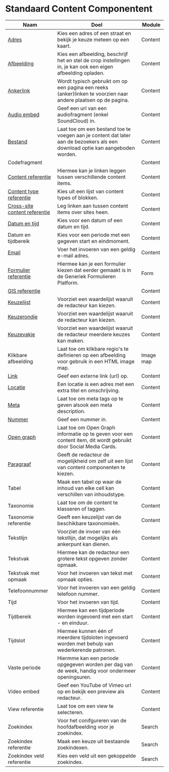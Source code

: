 # Standaard Content Componentent

| Naam                                                                               | Doel                                                                                                                          | Module    |
|------------------------------------------------------------------------------------|-------------------------------------------------------------------------------------------------------------------------------|-----------|
| [Adres](/redactie/content/inrichten-cc-adres.md)                                          | Kies een adres of een straat en bekijk je keuze meteen op een kaart.                                                          | Content   |
| [Afbeelding](/redactie/content/inrichten-cc-afbeelding.md)                                | Kies een afbeelding, beschrijf het en stel de crop instellingen in, je kan ook een eigen afbeelding opladen.                  | Content   |
| [Ankerlink](/redactie/content/inrichten-cc-ankerlink.md)                                  | Wordt typisch gebruikt om op een pagina een reeks (anker)linken te voorzien naar andere plaatsen op de pagina.                | Content   |
| [Audio embed](/redactie/content/inrichten-cc-audio-embed.md)                              | Geef een url van een audiofragment (enkel SoundCloud) in.                                                                     | Content   |
| [Bestand](/redactie/content/inrichten-cc-bestand.md)                                      | Laat toe om een bestand toe te voegen aan je content dat later aan de bezoekers als een download optie kan aangeboden worden. | Content   |
| Codefragment                                                                       |                                                                                                                               | Content   |
| [Content referentie](/redactie/content/inrichten-cc-content-ref.md)                       | Hiermee kan je linken leggen tussen verschillende content items.                                                              | Content   |
| [Content type referentie](/redactie/content/inrichten-cc-content-type-ref.md)             | Kies uit een lijst van content types of blokken.                                                                              | Content   |
| [Cross-site content referentie](/redactie/content/inrichten-cc-cross-site-content-ref.md) | Leg linken aan tussen content items over sites heen.                                                                          | Content   |
| [Datum en tijd](/redactie/content/inrichten-cc-datum-en-tijd.md)                          | Kies voor een datum of een datum en tijd.                                                                                     | Content   |
| Datum en tijdbereik                                                                | Kies voor een periode met een gegeven start en eindmoment.                                                                    | Content   |
| [Email](/redactie/content/inrichten-cc-email.md)                                           | Voer het invoeren van een geldig e-mail adres.                                                                                | Content   |
| [Formulier referentie](/redactie/content/inrichten-cc-formulier-referentie.md)          | Hiermee kan je een formulier kiezen dat eerder gemaakt is in de Generiek Formulieren Platform.                                | Form      |
| [GIS referentie](/redactie/content/inrichten-cc-gis-referentie.md)                                                                      |                                                                                                                               | Content   |
| [Keuzelijst](redactie/content/inrichten-cc-keuzelijst.md)                          | Voorziet een waardelijst waaruit de redacteur kan kiezen.                                                                     | Content   |
| [Keuzerondje](redactie/content/inrichten-cc-keuzerondje.md)                        | Voorziet een waardelijst waaruit de redacteur kan kiezen.                                                                     | Content   |
| [Keuzevakje](redactie/content/inrichten-cc-keuzevakje.md)                          | Voorziet een waardelijst waaruit de redacteur meerdere keuzes kan maken.                                                      | Content   |
| Klikbare afbeelding                                                                | Laat toe om klikbare regio's te definieren op een afbeelding voor gebruik in een HTML image map.                              | Image map |
| [Link](redactie/content/inrichten-cc-link.md)                                      | Geef een externe link (url) op.                                                                                               | Content   |
| [Locatie](redactie/content/inrichten-cc-locatie.md)                                | Een locatie is een adres met een extra titel en omschrijving.                                                                 | Content   |
| [Meta](redactie/content/inrichten-cc-meta.md)                                      | Laat toe om meta tags op te geven alsook een meta description.                                                                | Content   |
| [Nummer](redactie/content/inrichten-cc-nummer.md)                                  | Geef een nummer in.                                                                                                           | Content   |
| [Open graph](redactie/content/inrichten-cc-opengraph.md)                           | Laat toe om Open Graph informatie op te geven voor een content item, dit wordt gebruikt door Social Media Cards.              | Content   |
| [Paragraaf](redactie/content/inrichten-cc-paragraaf.md)                            | Geeft de redacteur de mogelijkheid om zelf uit een lijst van content componenten te kiezen.                                   | Content   |
| Tabel                                                                              | Maak een tabel op waar de inhoud van elke cell kan verschillen van inhoudstype.                                               | Content   |
| Taxonomie                                                                          | Laat toe om de content te klasseren of taggen.                                                                                | Content   |
| Taxonomie referentie                                                               | Geeft een keuzelijst van de beschikbare taxonomieën.                                                                          | Content   |
| Tekstlijn                                                                          | Voorziet de invoer van één tekstlijn, dat mogelijks als ankerpunt kan dienen.                                                 | Content   |
| Tekstvak                                                                           | Hiermee kan de redacteur een grotere tekst opgeven zonder opmaak.                                                             | Content   |
| Tekstvak met opmaak                                                                | Voor het invoeren van tekst met opmaak opties.                                                                                | Content   |
| Telefoonnummer                                                                     | Voor het invoeren van een geldig telefoon nummer.                                                                             | Content   |
| Tijd                                                                               | Voor het invoeren van tijd.                                                                                                   | Content   |
| Tijdbereik                                                                         | Hiermee kan een tijdperiode worden ingevoerd met een start - en einduur.                                                      | Content   |
| Tijdslot                                                                           | Hiermee kunnen één of meerdere tijdsloten ingevoerd worden met behulp van wederkerende patronen.                              | Content   |
| Vaste periode                                                                      | Hiermme kan een periode opgegeven worden per dag van de week, handig voor ondermeer openingsuren.                             | Content   |
| Video embed                                                                        | Geef een YouTube of Vimeo url op en bekijk een preview als redacteur.                                                         | Content   |
| View referentie                                                                    | Laat toe om een view te selecteren.                                                                                           | Content   |
| Zoekindex                                                                          | Voor het conifgureren van de hoofdafbeelding voor je zoekindex.                                                               | Search    |
| Zoekindex referentie                                                               | Maak een keuze uit bestaande zoekindexen.                                                                                     | Search    |
| Zoekindex veld referentie                                                          | Kies een veld uit een gekoppelde zoekindex.                                                                                   | Search    |
